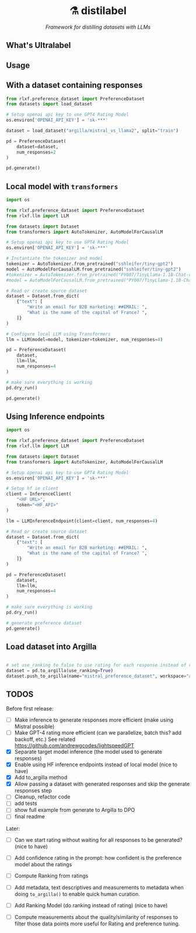  <div align="center">
   <h1>⚗️ distilabel</h1>
   <p>
     <em>Framework for distilling datasets with LLMs</em>
   </p>
 </div>

## What's Ultralabel

## Usage

## With a dataset containing responses

```python
from rlxf.preference_dataset import PreferenceDataset
from datasets import load_dataset

# Setup openai api key to use GPT4 Rating Model
os.environ['OPENAI_API_KEY'] = 'sk-***'

dataset = load_dataset("argilla/mistral_vs_llama2", split="train")

pd = PreferenceDataset(
    dataset=dataset,
    num_responses=2
)

pd.generate()
```

## Local model with `transformers`
```python
import os

from rlxf.preference_dataset import PreferenceDataset
from rlxf.llm import LLM

from datasets import Dataset
from transformers import AutoTokenizer, AutoModelForCausalLM

# Setup openai api key to use GPT4 Rating Model
os.environ['OPENAI_API_KEY'] = 'sk-***'

# Instantiate the tokenizer and model
tokenizer = AutoTokenizer.from_pretrained("sshleifer/tiny-gpt2")
model = AutoModelForCausalLM.from_pretrained("sshleifer/tiny-gpt2")
#tokenizer = AutoTokenizer.from_pretrained("PY007/TinyLlama-1.1B-Chat-v0.3")
#model = AutoModelForCausalLM.from_pretrained("PY007/TinyLlama-1.1B-Chat-v0.3")

# Read or create source dataset
dataset = Dataset.from_dict(
    {"text": [
        "Write an email for B2B marketing: ##EMAIL: ", 
        "What is the name of the capital of France? ",
    ]}
)

# Configure local LLM using Transformers
llm = LLM(model=model, tokenizer=tokenizer, num_responses=4)

pd = PreferenceDataset(
    dataset, 
    llm=llm,
    num_responses=4
)

# make sure everything is working
pd.dry_run()

pd.generate()
```

## Using Inference endpoints

```python
import os

from rlxf.preference_dataset import PreferenceDataset
from rlxf.llm import LLM

from datasets import Dataset
from transformers import AutoTokenizer, AutoModelForCausalLM

# Setup openai api key to use GPT4 Rating Model
os.environ['OPENAI_API_KEY'] = 'sk-***'

# Setup hf ie client
client = InferenceClient(
    "<HF URL>", 
    token="<HF_API>"
)

llm = LLMInferenceEndpoint(client=client, num_responses=4)

# Read or create source dataset
dataset = Dataset.from_dict(
    {"text": [
        "Write an email for B2B marketing: ##EMAIL: ", 
        "What is the name of the capital of France? ",
    ]}
)

pd = PreferenceDataset(
    dataset, 
    llm=llm,
    num_responses=4
)

# make sure everything is working
pd.dry_run()

# generate preference dataset
pd.generate()
```

## Load dataset into Argilla

```python

# set use_ranking to false to use rating for each response instead of ranking
dataset = pd.to_argilla(use_ranking=True)
dataset.push_to_argilla(name="mistral_preference_dataset", workspace="admin")

```

## TODOS

Before first release:

- [ ] Make inference to generate responses more efficient (make using Mistral possible)
- [ ] Make GPT-4 rating more efficient (can we parallelize, batch this? add backoff, etc.) See related https://github.com/andrewgcodes/lightspeedGPT
- [x] Separate target model inference (the model used to generate responses)
- [x] Enable using HF inference endpoints instead of local model (nice to have)
- [x] Add to_argilla method 
- [x] Allow passing a dataset with generated responses and skip the generate responses step
- [ ] Cleanup, refactor code
- [ ] add tests
- [ ] show full example from generate to Argilla to DPO 
- [ ] final readme 

Later:
- [ ] Can we start rating without waiting for all responses to be generated? (nice to have)
- [ ] Add confidence rating in the prompt: how confident is the preference model about the ratings
- [ ] Compute Ranking from ratings
- [ ] Add metadata, text descriptives and measurements to metadata when doing `to_argilla()` to enable quick human curation.
- [ ] Add Ranking Model (do ranking instead of rating) (nice to have)
- [ ] Compute measurements about the quality/similarity of responses to filter those data points more useful for Rating and preference tuning.


